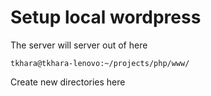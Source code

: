 # Setup local wordpress

The server will server out of here

    tkhara@tkhara-lenovo:~/projects/php/www/

Create new directories here